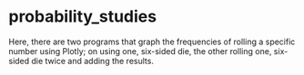 # probability_studies

Here, there are two programs that graph the frequencies of rolling a specific number using Plotly; on using one, six-sided die,
the other rolling one, six-sided die twice and adding the results. 
